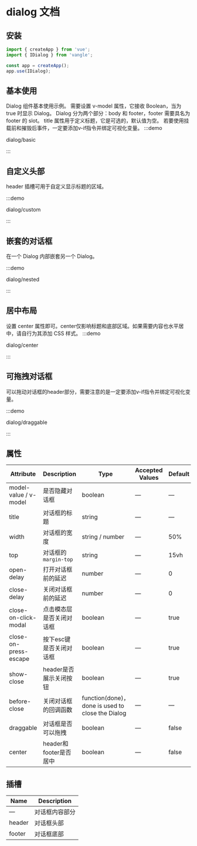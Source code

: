 # dialog 文档

## 安装
```javascript
import { createApp } from 'vue';
import { IDialog } from 'vangle';

const app = createApp();
app.use(IDialog);
```

## 基本使用
Dialog 组件基本使用示例。
需要设置 v-model 属性，它接收 Boolean，当为 true 时显示 Dialog。 Dialog 分为两个部分：body 和 footer，footer 需要具名为 footer 的 slot。 title 属性用于定义标题，它是可选的，默认值为空。 若要使用挂载前和摧毁后事件，一定要添加v-if指令并绑定可视化变量。
:::demo

dialog/basic

:::

## 自定义头部
header 插槽可用于自定义显示标题的区域。 

:::demo

dialog/custom

:::

## 嵌套的对话框
在一个 Dialog 内部嵌套另一个 Dialog。

:::demo

dialog/nested

:::

## 居中布局
设置 center 属性即可。center仅影响标题和底部区域。如果需要内容也水平居中，请自行为其添加 CSS 样式。
:::demo

dialog/center

:::

## 可拖拽对话框
可以拖动对话框的header部分，需要注意的是一定要添加v-if指令并绑定可视化变量。

:::demo

dialog/draggable

:::

## 属性

| Attribute             | Description              | Type                                             | Accepted Values | Default |
| --------------------- | ------------------------ | ------------------------------------------------ | --------------- | ------- |
| model-value / v-model | 是否隐藏对话框           | boolean                                          | —               | —       |
| title                 | 对话框的标题             | string                                           | —               | —       |
| width                 | 对话框的宽度             | string / number                                  | —               | 50%     |
| top                   | 对话框的`margin-top`     | string                                           | —               | 15vh    |
| open-delay            | 打开对话框前的延迟       | number                                           | —               | 0       |
| close-delay           | 关闭对话框前的延迟       | number                                           | —               | 0       |
| close-on-click-modal  | 点击模态层是否关闭对话框 | boolean                                          | —               | true    |
| close-on-press-escape | 按下esc键是否关闭对话框  | boolean                                          | —               | true    |
| show-close            | header是否展示关闭按钮   | boolean                                          | —               | true    |
| before-close          | 关闭对话框的回调函数     | function(done)，done is used to close the Dialog | —               | —       |
| draggable             | 对话框是否可以拖拽       | boolean                                          | —               | false   |
| center                | header和footer是否居中   | boolean                                          | —               | false   |

## 插槽

| Name   | Description    |
| ------ | -------------- |
| —      | 对话框内容部分 |
| header | 对话框头部     |
| footer | 对话框底部     |

